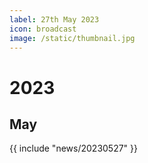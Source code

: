 ```yaml
---
label: 27th May 2023
icon: broadcast
image: /static/thumbnail.jpg
---
```


# 2023
## May

{{ include "news/20230527" }}